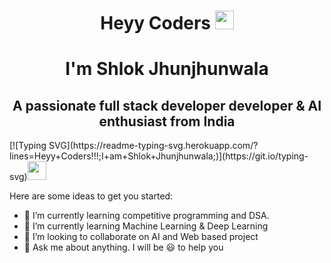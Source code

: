 ### 
<h1 align="center">Heyy Coders <img src="https://raw.githubusercontent.com/MartinHeinz/MartinHeinz/master/wave.gif" width="30px">
<h1 align="center">I'm Shlok Jhunjhunwala</h1>
<h2 align="center">A passionate full stack developer developer & AI enthusiast from India</h2>
[![Typing SVG](https://readme-typing-svg.herokuapp.com/?lines=Heyy+Coders!!!;I+am+Shlok+Jhunjhunwala;)](https://git.io/typing-svg)<img src="https://raw.githubusercontent.com/MartinHeinz/MartinHeinz/master/wave.gif" width="30px">

Here are some ideas to get you started:

- 🔭 I’m currently learning competitive programming and DSA. 
- 🌱 I’m currently learning Machine Learning & Deep Learning
- 👯 I’m looking to collaborate on AI and Web based project
- 💬 Ask me about anything. I will be 😃 to help you 

